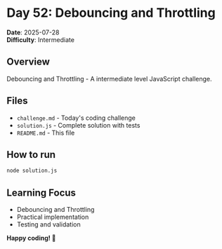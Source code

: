 # Day 52: Debouncing and Throttling

**Date**: 2025-07-28  
**Difficulty**: Intermediate

## Overview
Debouncing and Throttling - A intermediate level JavaScript challenge.

## Files
- `challenge.md` - Today's coding challenge
- `solution.js` - Complete solution with tests
- `README.md` - This file

## How to run
```bash
node solution.js
```

## Learning Focus
- Debouncing and Throttling
- Practical implementation
- Testing and validation

**Happy coding! 🚀**
